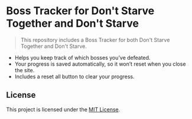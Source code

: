 # Boss Tracker for Don't Starve Together and Don't Starve
> This repository includes a Boss Tracker for both Don't Starve Together and Don't Starve.
- Helps you keep track of which bosses you’ve defeated.
- Your progress is saved automatically, so it won’t reset when you close the site.
- Includes a reset all button to clear your progress.

## License

This project is licensed under the [MIT License](LICENSE).
